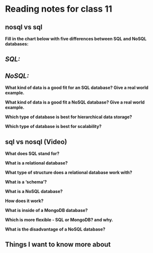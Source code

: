 # Reading notes for class 11

## nosql vs sql

**Fill in the chart below with five differences between SQL and NoSQL databases:**

*SQL:*
-
*NoSQL:*
-

**What kind of data is a good fit for an SQL database? Give a real world example.**

**What kind of data is a good fit a NoSQL database? Give a real world example.**

**Which type of database is best for hierarchical data storage?**

**Which type of database is best for scalability?**

## sql vs nosql (Video)

**What does SQL stand for?**

**What is a relational database?**

**What type of structure does a relational database work with?**

**What is a ‘schema’?**

**What is a NoSQL database?**

**How does it work?**

**What is inside of a MongoDB database?**

**Which is more flexible - SQL or MongoDB? and why.**

**What is the disadvantage of a NoSQL database?**

## Things I want to know more about
